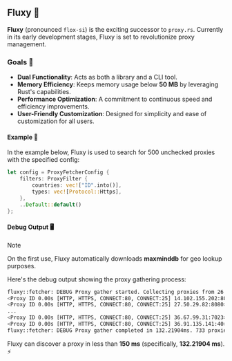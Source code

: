 ## Fluxy 🚀

**Fluxy** (pronounced `flox-si`) is the exciting successor to `proxy.rs`. Currently in its early development stages, Fluxy is set to revolutionize proxy management.

### Goals 🎯

- **Dual Functionality**: Acts as both a library and a CLI tool.
- **Memory Efficiency**: Keeps memory usage below **50 MB** by leveraging Rust's capabilities.
- **Performance Optimization**: A commitment to continuous speed and efficiency improvements.
- **User-Friendly Customization**: Designed for simplicity and ease of customization for all users.

#### Example 📝

In the example below, Fluxy is used to search for 500 unchecked proxies with the specified config:

```rust
let config = ProxyFetcherConfig {
    filters: ProxyFilter {
        countries: vec!["ID".into()],
        types: vec![Protocol::Https],
    },
    ..Default::default()
};
```

#### Debug Output 🖥️

> [!NOTE]
> On the first use, Fluxy automatically downloads **maxminddb** for geo lookup purposes.

Here's the debug output showing the proxy gathering process:

```sh
fluxy::fetcher: DEBUG Proxy gather started. Collecting proxies from 26 sources.
<Proxy ID 0.00s [HTTP, HTTPS, CONNECT:80, CONNECT:25] 14.102.155.202:8080>
<Proxy ID 0.00s [HTTP, HTTPS, CONNECT:80, CONNECT:25] 27.50.29.82:8080>
...
<Proxy ID 0.00s [HTTP, HTTPS, CONNECT:80, CONNECT:25] 36.67.99.31:7023>
<Proxy ID 0.00s [HTTP, HTTPS, CONNECT:80, CONNECT:25] 36.91.135.141:40>
fluxy::fetcher: DEBUG Proxy gather completed in 132.21904ms. 733 proxies were found.
```

Fluxy can discover a proxy in less than **150 ms** (specifically, **132.21904 ms**). ⚡
